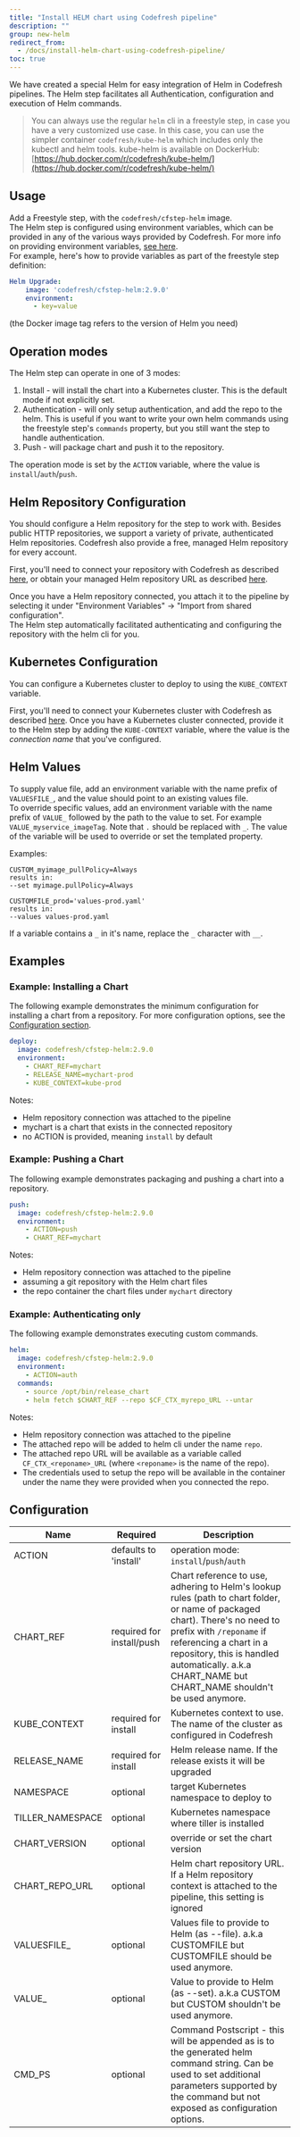 ```yaml
---
title: "Install HELM chart using Codefresh pipeline"
description: ""
group: new-helm
redirect_from:
  - /docs/install-helm-chart-using-codefresh-pipeline/
toc: true
---
```


We have created a special Helm for easy integration of Helm in Codefresh pipelines. The Helm step facilitates all Authentication, configuration and execution of Helm commands.

> You can always use the regular `helm` cli in a freestyle step, in case you have a very customized use case. In this case, you can use the simpler container `codefresh/kube-helm` which includes only the kubectl and helm tools. kube-helm is available on DockerHub: [https://hub.docker.com/r/codefresh/kube-helm/](https://hub.docker.com/r/codefresh/kube-helm/)

## Usage

Add a Freestyle step, with the `codefresh/cfstep-helm` image.  
The Helm step is configured using environment variables, which can be provided in any of the various ways provided by Codefresh. For more info on providing environment variables, [see here](https://codefresh.io/docs/docs/codefresh-yaml/variables/#user-provided-variables).  
For example, here's how to provide variables as part of the freestyle step definition:

```yaml
Helm Upgrade:
    image: 'codefresh/cfstep-helm:2.9.0'
    environment:
      - key=value
``` 

(the Docker image tag refers to the version of Helm you need)

## Operation modes

The Helm step can operate in one of 3 modes:

1. Install - will install the chart into a Kubernetes cluster. This is the default mode if not explicitly set.
1. Authentication - will only setup authentication, and add the repo to the helm. This is useful if you want to write your own helm commands using the freestyle step's `commands` property, but you still want the step to handle authentication.
1. Push - will package chart and push it to the repository.

The operation mode is set by the `ACTION` variable, where the value is `install`/`auth`/`push`.

## Helm Repository Configuration

You should configure a Helm repository for the step to work with. Besides public HTTP repositories, we support a variety of private, authenticated Helm repositories. Codefresh also provide a free, managed Helm repository for every account.

First, you'll need to connect your repository with Codefresh as described [here](https://codefresh.io/docs/docs/new-helm/add-helm-repository/), or obtain your managed Helm repository URL as described [here](https://codefresh.io/docs/docs/new-helm/managed-helm-repository/#chart-repository-url).

Once you have a Helm repository connected, you attach it to the pipeline by selecting it under "Environment Variables" -> "Import from shared configuration".  
The Helm step automatically facilitated authenticating and configuring the repository with the helm cli for you.


## Kubernetes Configuration

You can configure a Kubernetes cluster to deploy to using the `KUBE_CONTEXT` variable.

First, you'll need to connect your Kubernetes cluster with Codefresh as described [here](https://codefresh.io/docs/docs/deploy-to-kubernetes/adding-non-gke-kubernetes-cluster/). Once you have a Kubernetes cluster connected, provide it to the Helm step by adding the `KUBE-CONTEXT` variable, where the value is the *connection name* that you've configured.

## Helm Values

To supply value file, add an environment variable with the name prefix of `VALUESFILE_`, and the value should point to an existing values file.  
To override specific values, add an environment variable with the name prefix of `VALUE_` followed by the path to the value to set. For example `VALUE_myservice_imageTag`. Note that `.` should be replaced with `_`. The value of the variable will be used to override or set the templated property.

Examples:
```text
CUSTOM_myimage_pullPolicy=Always
results in:
--set myimage.pullPolicy=Always

CUSTOMFILE_prod='values-prod.yaml'
results in:
--values values-prod.yaml
```

If a variable contains a `_` in it's name, replace the `_` character with `__`.

## Examples

### Example: Installing a Chart

The following example demonstrates the minimum configuration for installing a chart from a repository. For more configuration options, see the [Configuration section](#Configuration).  

```yaml
deploy:
  image: codefresh/cfstep-helm:2.9.0
  environment:
    - CHART_REF=mychart
    - RELEASE_NAME=mychart-prod
    - KUBE_CONTEXT=kube-prod
```

Notes:
- Helm repository connection was attached to the pipeline
- mychart is a chart that exists in the connected repository
- no ACTION is provided, meaning `install` by default

### Example: Pushing a Chart

The following example demonstrates packaging and pushing a chart into a repository.

```yaml
push:
  image: codefresh/cfstep-helm:2.9.0
  environment:
    - ACTION=push
    - CHART_REF=mychart
```

Notes:
- Helm repository connection was attached to the pipeline
- assuming a git repository with the Helm chart files
- the repo container the chart files under `mychart` directory

### Example: Authenticating only

The following example demonstrates executing custom commands.

```yaml
helm:
  image: codefresh/cfstep-helm:2.9.0
  environment:
    - ACTION=auth
  commands:
    - source /opt/bin/release_chart
    - helm fetch $CHART_REF --repo $CF_CTX_myrepo_URL --untar
```

Notes:
- Helm repository connection was attached to the pipeline
- The attached repo will be added to helm cli under the name `repo`.
- The attached repo URL will be available as a variable called `CF_CTX_<reponame>_URL` (where `<reponame>` is the name of the repo).
- The credentials used to setup the repo will be available in the container under the name they were provided when you connected the repo.

## Configuration

Name|Required|Description
---|---|---
ACTION|defaults to 'install'|operation mode: `install`/`push`/`auth`
CHART_REF|required for install/push|Chart reference to use, adhering to Helm's lookup rules (path to chart folder, or name of packaged chart). There's no need to prefix with `/reponame` if referencing a chart in a repository, this is handled automatically. a.k.a CHART_NAME but CHART_NAME shouldn't be used anymore.
KUBE_CONTEXT|required for install|Kubernetes context to use. The name of the cluster as configured in Codefresh
RELEASE_NAME|required for install|Helm release name. If the release exists it will be upgraded
NAMESPACE|optional|target Kubernetes namespace to deploy to
TILLER_NAMESPACE|optional|Kubernetes namespace where tiller is installed
CHART_VERSION|optional|override or set the chart version
CHART_REPO_URL|optional|Helm chart repository URL. If a Helm repository context is attached to the pipeline, this setting is ignored
VALUESFILE_|optional|Values file to provide to Helm (as --file). a.k.a CUSTOMFILE but CUSTOMFILE should be used anymore.
VALUE_|optional|Value to provide to Helm (as --set). a.k.a CUSTOM but CUSTOM shouldn't be used anymore.
CMD_PS|optional|Command Postscript - this will be appended as is to the generated helm command string. Can be used to set additional parameters supported by the command but not exposed as configuration options.